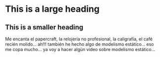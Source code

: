 # This is a large heading

## This is a smaller heading

Me encanta el papercraft, la relojería no profesional, la caligrafía, el café recién molido...
ah!!! también he hecho algo de modelismo estático... eso me copa mucho... 
ya voy a hacer algún video sobre modelismo estático... 

